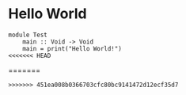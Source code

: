 Hello World
==============
```
module Test
    main :: Void -> Void
    main = print("Hello World!")
<<<<<<< HEAD
```
=======
```
>>>>>>> 451ea008b0366703cfc80bc9141472d12ecf35d7
